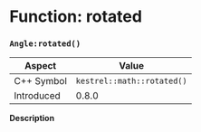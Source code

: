 
# Function: rotated
### `Angle:rotated()`

| Aspect | Value |
| --- | --- |
| C++ Symbol | `kestrel::math::rotated()` |
| Introduced | 0.8.0 |

**Description**


